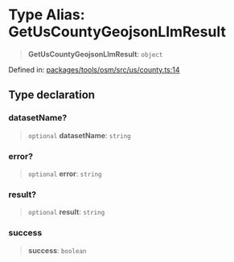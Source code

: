 # Type Alias: GetUsCountyGeojsonLlmResult

> **GetUsCountyGeojsonLlmResult**: `object`

Defined in: [packages/tools/osm/src/us/county.ts:14](https://github.com/GeoDaCenter/openassistant/blob/0a6a7e7306d75a25dc968b3117f04cb7bd613bec/packages/tools/osm/src/us/county.ts#L14)

## Type declaration

### datasetName?

> `optional` **datasetName**: `string`

### error?

> `optional` **error**: `string`

### result?

> `optional` **result**: `string`

### success

> **success**: `boolean`
